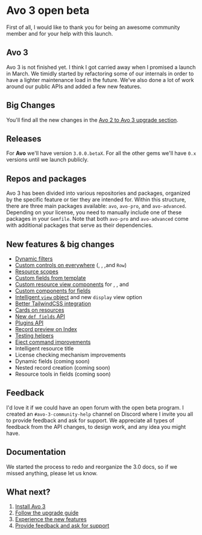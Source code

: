 # Avo 3 open beta

First of all, I would like to thank you for being an awesome community member and for your help with this launch.

## Avo 3

Avo 3 is not finished yet. I think I got carried away when I promised a launch in March. We timidly started by refactoring some of our internals in order to have a lighter maintenance load in the future.
We've also done a lot of work around our public APIs and added a few new features.

## Big Changes

You'll find all the new changes in the [Avo 2 to Avo 3 upgrade section](./avo-2-avo-3-upgrade.html).

## Releases

For **Avo** we'll have version `3.0.0.betaX`.
For all the other gems we'll have `0.x` versions until we launch publicly.

## Repos and packages

Avo 3 has been divided into various repositories and packages, organized by the specific feature or tier they are intended for. Within this structure, there are three main packages available: `avo`, `avo-pro`, and `avo-advanced`. Depending on your license, you need to manually include one of these packages in your `Gemfile`. Note that both `avo-pro` and `avo-advanced` come with additional packages that serve as their dependencies.

## New features & big changes

- [Dynamic filters](./dynamic-filters)
- [Custom controls on everywhere](./customizable-controls) (<Index />, <Show />, <Edit />,and `Row`)
- [Resource scopes](./scopes)
- [Custom fields from template](./eject-views.html#field_components)
- [Custom resource view components](./resources.html#self_components) for <Index />, <Show />, and <Edit />
- [Custom components for fields](./field-options.html#customizing-field-components-using-components-option)
- [Intelligent `view` object](./views.html#checking-the-current-view) and new `display` view option
- [Better TailwindCSS integration](./tailwindcss-integration.html)
- [Cards on resources](./resources.html#cards)
- [New `def fields` API](./fields)
- [Plugins API](./plugins)
- [Record preview on Index](./record-previews)
- [Testing helpers](./testing#testing-helpers)
- [Eject command improvements](./eject-views.html)
- Intelligent resource title
- License checking mechanism improvements
- Dynamic fields (coming soon)
- Nested record creation (coming soon)
- Resource tools in fields (coming soon)

## Feedback

I'd love it if we could have an open forum with the open beta program. I created an `#avo-3-community-help` channel on Discord where I invite you all to provide feedback and ask for support.
We appreciate all types of feedback from the API changes, to design work, and any idea you might have.

## Documentation

We started the process to redo and reorganize the 3.0 docs, so if we missed anything, please let us know.

## What next?

1. [Install Avo 3](./installation)
1. [Follow the upgrade guide](./avo-2-avo-3-upgrade.html)
1. [Experience the new features](#new-features)
1. [Provide feedback and ask for support](https://github.com/avo-hq/avo/issues/new?assignees=&labels=Avo%203)
